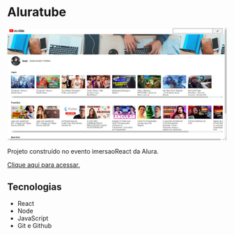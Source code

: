 # Aluratube 

![preview](preview.png)

Projeto construído no evento imersaoReact da Alura.

[Clique aqui para acessar.](https://aluratube-hottzx.vercel.app/)

## Tecnologias

- React
- Node
- JavaScript
- Git e Github
